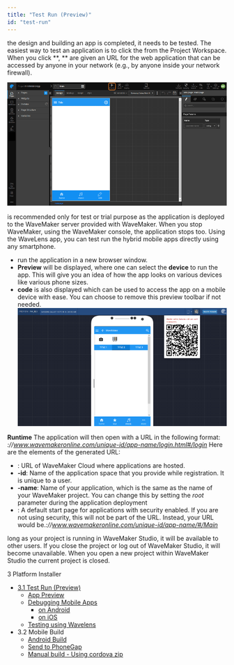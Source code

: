 ```yaml
---
title: "Test Run (Preview)"
id: "test-run"
---
```


the design and building an app is completed, it needs to be tested. The easiest way to test an application is to click the  from the Project Workspace. When you click **, ** are given an URL for the web application that can be accessed by anyone in your network (e.g., by anyone inside your network firewall).

[![](../assets/preview_page_mobile.png)](../assets/preview_page_mobile.png)

is recommended only for test or trial purpose as the application is deployed to the WaveMaker server provided with WaveMaker. When you stop WaveMaker, using the WaveMaker console, the application stops too. Using the WaveLens app, you can test run the hybrid mobile apps directly using any smartphone.

- run the application in a new browser window.
- **Preview** will be displayed, where one can select the **device** to run the app. This will give you an idea of how the app looks on various devices like various phone sizes.
- **code** is also displayed which can be used to access the app on a mobile device with ease. You can choose to remove this preview toolbar if not needed. [![](../assets/app_preview_mobile.png)](../assets/app_preview_mobile.png)

**Runtime** The application will then open with a URL in the following format: _://www.wavemakeronline.com/unique-id/app-name/login.html#/login_ Here are the elements of the generated URL:

- : URL of WaveMaker Cloud where applications are hosted.
- **\-id**: Name of the application space that you provide while registration. It is unique to a user.
- **\-name**: Name of your application, which is the same as the name of your WaveMaker project. You can change this by setting the _root_ parameter during the application deployment
- : A default start page for applications with security enabled. If you are not using security, this will not be part of the URL. Instead, your URL would be._://www.wavemakeronline.com/unique-id/app-name/#/Main_

long as your project is running in WaveMaker Studio, it will be available to other users. If you close the project or log out of WaveMaker Studio, it will become unavailable. When you open a new project within WaveMaker Studio the current project is closed.

3 Platform Installer

- [3.1 Test Run (Preview)](#)
    - [App Preview](#)
    - [Debugging Mobile Apps](/learn/hybrid-mobile/debugging-mobile-apps/)
        - [on Android](/learn/hybrid-mobile/debugging-mobile-apps/#android)
        - [on iOS](/learn/hybrid-mobile/debugging-mobile-apps/#ios)
    - [Testing using Wavelens](/learn/hybrid-mobile/testing-hybrid-mobile-apps-using-wavelens/)
- 3.2 Mobile Build
    - [Android Build](/learn/hybrid-mobile/mobile-build/#android)
    - [Send to PhoneGap](/learn/hybrid-mobile/mobile-build-phonegap/#phonegap)
    - [Manual build - Using cordova zip](/learn/hybrid-mobile/mobile-build-manual/#manual)
